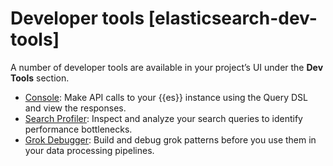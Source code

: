 # Developer tools [elasticsearch-dev-tools]

A number of developer tools are available in your project’s UI under the **Dev Tools** section.

* [Console](/explore-analyze/query-filter/tools/console.md): Make API calls to your {{es}} instance using the Query DSL and view the responses.
* [Search Profiler](/explore-analyze/query-filter/tools/search-profiler.md): Inspect and analyze your search queries to identify performance bottlenecks.
* [Grok Debugger](/explore-analyze/query-filter/tools/grok-debugger.md): Build and debug grok patterns before you use them in your data processing pipelines.
